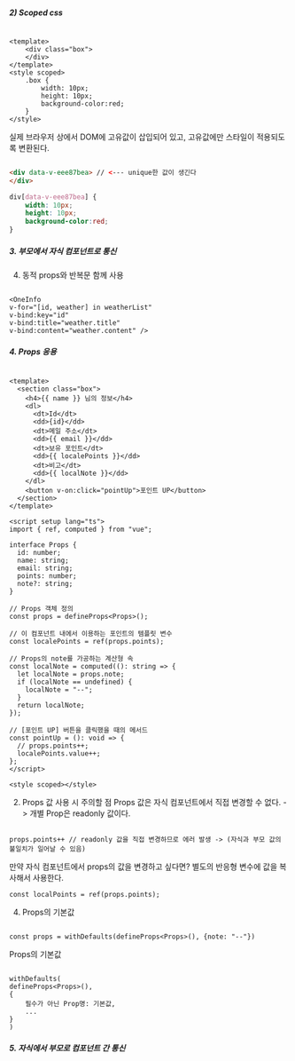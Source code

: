 
##### 2) Scoped css
```vue

<template>
	<div class="box">
	</div>
</template>
<style scoped>
	.box {
		width: 10px;
		height: 10px;
		background-color:red;
	}
</style>

```

실제 브라우저 상에서 DOM에 고유값이 삽입되어 있고, 고유값에만 스타일이 적용되도록 변환된다.

```html

<div data-v-eee87bea> // <--- unique한 값이 생긴다
</div>

```

```css
div[data-v-eee87bea] {
	width: 10px;
	height: 10px;
	background-color:red;
}


```

##### 3. 부모에서 자식 컴포넌트로 통신

4) 동적 props와 반복문 함께 사용

```vue

<OneInfo
v-for="[id, weather] in weatherList"
v-bind:key="id"
v-bind:title="weather.title"
v-bind:content="weather.content" />

```

##### 4. Props 응용

```vue

<template>
  <section class="box">
    <h4>{{ name }} 님의 정보</h4>
    <dl>
      <dt>Id</dt>
      <dd>{id}</dd>
      <dt>메일 주소</dt>
      <dd>{{ email }}</dd>
      <dt>보유 포인트</dt>
      <dd>{{ localePoints }}</dd>
      <dt>비고</dt>
      <dd>{{ localNote }}</dd>
    </dl>
    <button v-on:click="pointUp">포인트 UP</button>
  </section>
</template>

<script setup lang="ts">
import { ref, computed } from "vue";

interface Props {
  id: number;
  name: string;
  email: string;
  points: number;
  note?: string;
}

// Props 객체 정의
const props = defineProps<Props>();

// 이 컴포넌트 내에서 이용하는 포인트의 템플릿 변수
const localePoints = ref(props.points);

// Props의 note를 가공하는 계산형 속
const localNote = computed((): string => {
  let localNote = props.note;
  if (localNote == undefined) {
    localNote = "--";
  }
  return localNote;
});

// [포인트 UP] 버튼을 클릭했을 때의 메서드
const pointUp = (): void => {
  // props.points++;
  localePoints.value++;
};
</script>

<style scoped></style>

```

2) Props 값 사용 시 주의할 점
	Props 값은 자식 컴포넌트에서 직접 변경할 수 없다.
	-> 개별 Prop은 readonly 값이다.

```vue

props.points++ // readonly 값을 직접 변경하므로 에러 발생 -> (자식과 부모 값의 불일치가 일어날 수 있음)

```

만약 자식 컴포넌트에서 props의 값을 변경하고 싶다면?
	별도의 반응형 변수에 값을 복사해서 사용한다.

```vue
const localPoints = ref(props.points);
```


4) Props의 기본값
```vue

const props = withDefaults(defineProps<Props>(), {note: "--"})

```

Props의 기본값
```vue

withDefaults(
defineProps<Props>(),
{
	필수가 아닌 Prop명: 기본값,
	...
}
)

```

##### 5. 자식에서 부모로 컴포넌트 간 통신